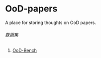 # OoD-papers
A place for storing thoughts on OoD papers.

###### 数据集

1. [OoD-Bench](./notes/OoD-Bench.md)

